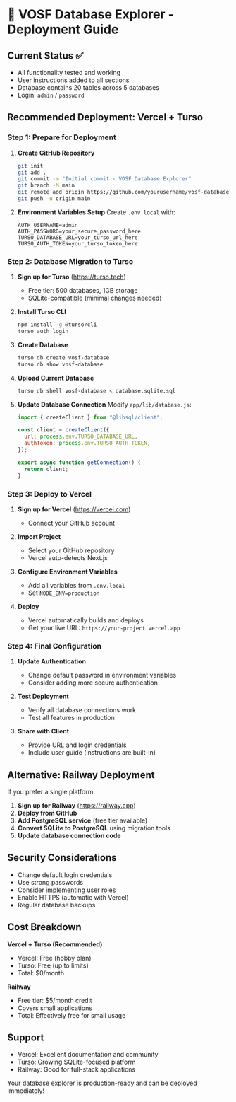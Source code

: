 # 🚀 VOSF Database Explorer - Deployment Guide

## Current Status ✅
- All functionality tested and working
- User instructions added to all sections
- Database contains 20 tables across 5 databases
- Login: `admin` / `password`

## Recommended Deployment: Vercel + Turso

### Step 1: Prepare for Deployment

1. **Create GitHub Repository**
   ```bash
   git init
   git add .
   git commit -m "Initial commit - VOSF Database Explorer"
   git branch -M main
   git remote add origin https://github.com/yourusername/vosf-database-explorer.git
   git push -u origin main
   ```

2. **Environment Variables Setup**
   Create `.env.local` with:
   ```
   AUTH_USERNAME=admin
   AUTH_PASSWORD=your_secure_password_here
   TURSO_DATABASE_URL=your_turso_url_here
   TURSO_AUTH_TOKEN=your_turso_token_here
   ```

### Step 2: Database Migration to Turso

1. **Sign up for Turso** (https://turso.tech)
   - Free tier: 500 databases, 1GB storage
   - SQLite-compatible (minimal changes needed)

2. **Install Turso CLI**
   ```bash
   npm install -g @turso/cli
   turso auth login
   ```

3. **Create Database**
   ```bash
   turso db create vosf-database
   turso db show vosf-database
   ```

4. **Upload Current Database**
   ```bash
   turso db shell vosf-database < database.sqlite.sql
   ```

5. **Update Database Connection**
   Modify `app/lib/database.js`:
   ```javascript
   import { createClient } from "@libsql/client";
   
   const client = createClient({
     url: process.env.TURSO_DATABASE_URL,
     authToken: process.env.TURSO_AUTH_TOKEN,
   });
   
   export async function getConnection() {
     return client;
   }
   ```

### Step 3: Deploy to Vercel

1. **Sign up for Vercel** (https://vercel.com)
   - Connect your GitHub account

2. **Import Project**
   - Select your GitHub repository
   - Vercel auto-detects Next.js

3. **Configure Environment Variables**
   - Add all variables from `.env.local`
   - Set `NODE_ENV=production`

4. **Deploy**
   - Vercel automatically builds and deploys
   - Get your live URL: `https://your-project.vercel.app`

### Step 4: Final Configuration

1. **Update Authentication**
   - Change default password in environment variables
   - Consider adding more secure authentication

2. **Test Deployment**
   - Verify all database connections work
   - Test all features in production

3. **Share with Client**
   - Provide URL and login credentials
   - Include user guide (instructions are built-in)

## Alternative: Railway Deployment

If you prefer a single platform:

1. **Sign up for Railway** (https://railway.app)
2. **Deploy from GitHub**
3. **Add PostgreSQL service** (free tier available)
4. **Convert SQLite to PostgreSQL** using migration tools
5. **Update database connection code**

## Security Considerations

- Change default login credentials
- Use strong passwords
- Consider implementing user roles
- Enable HTTPS (automatic with Vercel)
- Regular database backups

## Cost Breakdown

**Vercel + Turso (Recommended)**
- Vercel: Free (hobby plan)
- Turso: Free (up to limits)
- Total: $0/month

**Railway**
- Free tier: $5/month credit
- Covers small applications
- Total: Effectively free for small usage

## Support

- Vercel: Excellent documentation and community
- Turso: Growing SQLite-focused platform
- Railway: Good for full-stack applications

Your database explorer is production-ready and can be deployed immediately!

